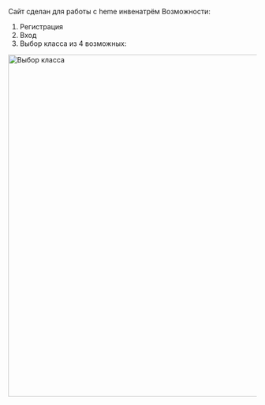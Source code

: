 Сайт сделан для работы с heme инвенатрём
Возможности:
1. Регистрация
2. Вход
3. Выбор класса из 4 возможных:
<img width="922" height="692" alt="Выбор класса" src="https://github.com/user-attachments/assets/73168f39-480d-4877-9630-fc15e73f3536" />
